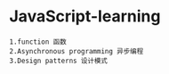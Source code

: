 # JavaScript-learning

```
1.function 函数
2.Asynchronous programming 异步编程
3.Design patterns 设计模式
```
